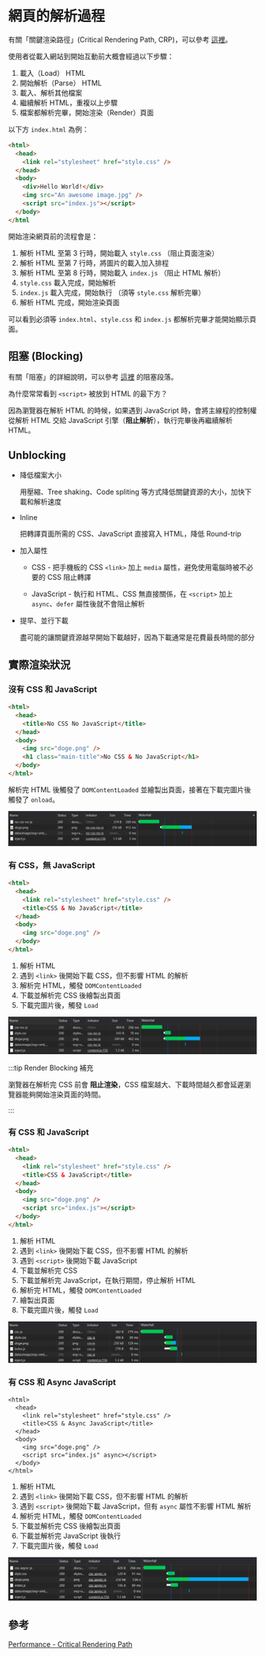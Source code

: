 # 網頁的解析過程

有關「關鍵渲染路徑」(Critical Rendering Path, CRP)，可以參考 [這裡](https://ithelp.ithome.com.tw/articles/10248286)。

使用者從載入網站到開始互動前大概會經過以下步驟：

1. 載入（Load） HTML
1. 開始解析（Parse） HTML
1. 載入、解析其他檔案
1. 繼續解析 HTML，重複以上步驟
1. 檔案都解析完畢，開始渲染（Render）頁面

以下方 `index.html` 為例：

```html
<html>
  <head>
    <link rel="stylesheet" href="style.css" />
  </head>
  <body>
    <div>Hello World!</div>
    <img src="An awesome image.jpg" />
    <script src="index.js"></script>
  </body>
</html
```

開始渲染網頁前的流程會是：

1. 解析 HTML 至第 3 行時，開始載入 `style.css` （阻止頁面渲染）
1. 解析 HTML 至第 7 行時，將圖片的載入加入排程
1. 解析 HTML 至第 8 行時，開始載入 `index.js` （阻止 HTML 解析）
1. `style.css` 載入完成，開始解析
1. `index.js` 載入完成，開始執行 （須等 `style.css` 解析完畢）
1. 解析 HTML 完成，開始渲染頁面

可以看到必須等 `index.html`、`style.css` 和 `index.js` 都解析完畢才能開始顯示頁面。

## 阻塞 (Blocking)

有關「阻塞」的詳細說明，可以參考 [這裡](https://ithelp.ithome.com.tw/articles/10248286) 的阻塞段落。

為什麼常常看到 `<script>` 被放到 HTML 的最下方？

因為瀏覽器在解析 HTML 的時候，如果遇到 JavaScript 時，會將主線程的控制權從解析 HTML 交給 JavaScript 引擎（**阻止解析**），執行完畢後再繼續解析 HTML。

## Unblocking

- 降低檔案大小

  用壓縮、Tree shaking、Code spliting 等方式降低關鍵資源的大小，加快下載和解析速度

- Inline

  把轉譯頁面所需的 CSS、JavaScript 直接寫入 HTML，降低 Round-trip

- 加入屬性

  - CSS - 把手機板的 CSS `<link>` 加上 `media` 屬性，避免使用電腦時被不必要的 CSS 阻止轉譯

  - JavaScript - 執行和 HTML、CSS 無直接關係，在 `<script>` 加上 `async`、`defer` 屬性後就不會阻止解析

- 提早、並行下載

  盡可能的讓關鍵資源越早開始下載越好，因為下載通常是花費最長時間的部分

## 實際渲染狀況

### 沒有 CSS 和 JavaScript

```html
<html>
  <head>
    <title>No CSS No JavaScript</title>
  </head>
  <body>
    <img src="doge.png" />
    <h1 class="main-title">No CSS & No JavaScript</h1>
  </body>
</html>
```

解析完 HTML 後觸發了 `DOMContentLoaded` 並繪製出頁面，接著在下載完圖片後觸發了 `onload`。

![No CSS and JavaScript](./images/rendering-no-css-js.png)

### 有 CSS，無 JavaScript

```html
<html>
  <head>
    <link rel="stylesheet" href="style.css" />
    <title>CSS & No JavaScript</title>
  </head>
  <body>
    <img src="doge.png" />
  </body>
</html>
```

1. 解析 HTML
1. 遇到 `<link>` 後開始下載 CSS，但不影響 HTML 的解析
1. 解析完 HTML，觸發 `DOMContentLoaded`
1. 下載並解析完 CSS 後繪製出頁面
1. 下載完圖片後，觸發 `Load`

![NO JavaScript](./images/rendering-no-js.png)

:::tip Render Blocking 補充

瀏覽器在解析完 CSS 前會 **阻止渲染**，CSS 檔案越大、下載時間越久都會延遲瀏覽器能夠開始渲染頁面的時間。

:::

### 有 CSS 和 JavaScript

```html
<html>
  <head>
    <link rel="stylesheet" href="style.css" />
    <title>CSS & JavaScript</title>
  </head>
  <body>
    <img src="doge.png" />
    <script src="index.js"></script>
  </body>
</html>
```

1. 解析 HTML
1. 遇到 `<link>` 後開始下載 CSS，但不影響 HTML 的解析
1. 遇到 `<script>` 後開始下載 JavaScript
1. 下載並解析完 CSS
1. 下載並解析完 JavaScript，在執行期間，停止解析 HTML
1. 解析完 HTML，觸發 `DOMContentLoaded`
1. 繪製出頁面
1. 下載完圖片後，觸發 `Load`

![Have CSS and JavaScript](./images/rendering-have-css-js.png)

### 有 CSS 和 Async JavaScript

```html{8}
<html>
  <head>
    <link rel="stylesheet" href="style.css" />
    <title>CSS & Async JavaScript</title>
  </head>
  <body>
    <img src="doge.png" />
    <script src="index.js" async></script>
  </body>
</html>
```

1. 解析 HTML
1. 遇到 `<link>` 後開始下載 CSS，但不影響 HTML 的解析
1. 遇到 `<script>` 後開始下載 JavaScript，但有 `async` 屬性不影響 HTML 解析
1. 解析完 HTML，觸發 `DOMContentLoaded`
1. 下載並解析完 CSS 後繪製出頁面
1. 下載並解析完 JavaScript 後執行
1. 下載完圖片後，觸發 `Load`

![Async JavaScript](./images/rendering-async-js.png)

## 參考

[Performance - Critical Rendering Path](https://ithelp.ithome.com.tw/articles/10248286)
